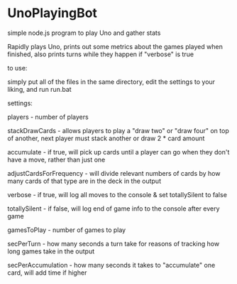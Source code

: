 # UnoPlayingBot
simple node.js program to play Uno and gather stats

Rapidly plays Uno, prints out some metrics about the games played when finished, also prints turns while they happen if "verbose" is true

to use:

simply put all of the files in the same directory, edit the settings to your liking, and run run.bat

settings:

players - number of players

stackDrawCards - allows players to play a "draw two" or "draw four" on top of another, next player must stack another or draw 2 * card amount

accumulate - if true, will pick up cards until a player can go when they don't have a move, rather than just one

adjustCardsForFrequency - will divide relevant numbers of cards by how many cards of that type are in the deck in the output

verbose - if true, will log all moves to the console & set totallySilent to false

totallySilent - if false, will log end of game info to the console after every game

gamesToPlay - number of games to play

secPerTurn - how many seconds a turn take for reasons of tracking how long games take in the output

secPerAccumulation - how many seconds it takes to "accumulate" one card, will add time if higher
